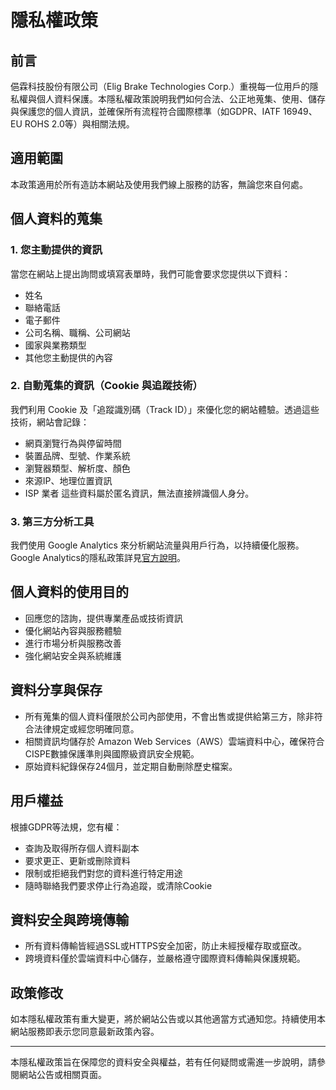# 隱私權政策

## 前言

俋霖科技股份有限公司（Elig Brake Technologies Corp.）重視每一位用戶的隱私權與個人資料保護。本隱私權政策說明我們如何合法、公正地蒐集、使用、儲存與保護您的個人資訊，並確保所有流程符合國際標準（如GDPR、IATF 16949、EU ROHS 2.0等）與相關法規。

## 適用範圍

本政策適用於所有造訪本網站及使用我們線上服務的訪客，無論您來自何處。

## 個人資料的蒐集

### 1. 您主動提供的資訊

當您在網站上提出詢問或填寫表單時，我們可能會要求您提供以下資料：
- 姓名
- 聯絡電話
- 電子郵件
- 公司名稱、職稱、公司網站
- 國家與業務類型
- 其他您主動提供的內容

### 2. 自動蒐集的資訊（Cookie 與追蹤技術）

我們利用 Cookie 及「追蹤識別碼（Track ID）」來優化您的網站體驗。透過這些技術，網站會記錄：
- 網頁瀏覽行為與停留時間
- 裝置品牌、型號、作業系統
- 瀏覽器類型、解析度、顏色
- 來源IP、地理位置資訊
- ISP 業者
這些資料屬於匿名資訊，無法直接辨識個人身分。

### 3. 第三方分析工具

我們使用 Google Analytics 來分析網站流量與用戶行為，以持續優化服務。Google Analytics的隱私政策詳見[官方說明](https://policies.google.com/technologies/cookies)。

## 個人資料的使用目的

- 回應您的諮詢，提供專業產品或技術資訊
- 優化網站內容與服務體驗
- 進行市場分析與服務改善
- 強化網站安全與系統維護

## 資料分享與保存

- 所有蒐集的個人資料僅限於公司內部使用，不會出售或提供給第三方，除非符合法律規定或經您明確同意。
- 相關資訊均儲存於 Amazon Web Services（AWS）雲端資料中心，確保符合CISPE數據保護準則與國際級資訊安全規範。
- 原始資料紀錄保存24個月，並定期自動刪除歷史檔案。

## 用戶權益

根據GDPR等法規，您有權：
- 查詢及取得所存個人資料副本
- 要求更正、更新或刪除資料
- 限制或拒絕我們對您的資料進行特定用途
- 隨時聯絡我們要求停止行為追蹤，或清除Cookie

## 資料安全與跨境傳輸

- 所有資料傳輸皆經過SSL或HTTPS安全加密，防止未經授權存取或竄改。
- 跨境資料僅於雲端資料中心儲存，並嚴格遵守國際資料傳輸與保護規範。

## 政策修改

如本隱私權政策有重大變更，將於網站公告或以其他適當方式通知您。持續使用本網站服務即表示您同意最新政策內容。

---

本隱私權政策旨在保障您的資料安全與權益，若有任何疑問或需進一步說明，請參閱網站公告或相關頁面。
